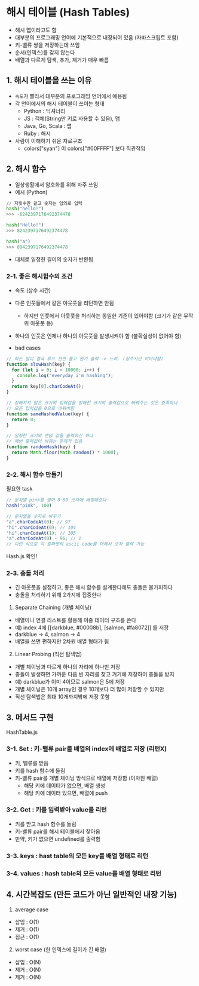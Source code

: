 # 해시 테이블 (Hash Tables)
- 해시 맵이라고도 함
- 대부분의 프로그래밍 언어에 기본적으로 내장되어 있음 (자바스크립트 포함)
- 키-밸류 쌍을 저장하는데 쓰임
- 순서(인덱스)를 갖지 않는다
- 배열과 다르게 탐색, 추가, 제거가 매우 빠름
## 1. 해시 테이블을 쓰는 이유
- `속도`가 빨라서 대부분의 프로그래밍 언어에서 애용됨
- 각 언어에서의 해시 테이블이 쓰이는 형태
  - Python : 딕셔너리
  - JS : 객체(String만 키로 사용할 수 있음), 맵
  - Java, Go, Scala : 맵
  - Ruby : 해시
- 사람이 이해하기 쉬운 자료구조
  - colors["syan"] 이 colors["#00FFFF"] 보다 직관적임

## 2. 해시 함수
- 일상생활에서 암호화를 위해 자주 쓰임
- 예시 (Python)
```python
// 자릿수만 같고 숫자는 임의로 입력
hash("hello!")
>>> -6242397176492374478

hash("Hello!")
>>> 8242397176492374478

hash("a")
>>> 8942397176492374478
```

- 대체로 일정한 길이의 숫자가 반환됨

### 2-1. 좋은 해시함수의 조건
- 속도 (상수 시간)
- 다른 인풋들에서 같은 아웃풋을 리턴하면 안됨
  - 하지만 인풋에서 아웃풋을 처리하는 동일한 기준이 있어야함 (크기가 같은 무작위 아웃풋 등)
- 하나의 인풋은 언제나 하나의 아웃풋을 발생시켜야 함 (불확실성이 없어야 함)


- bad cases
```js
// 하는 일이 결국 루프 천번 돌고 뭔가 출력 -> 느려. (상수시간 이어야함)
function slowHash(key) {
  for (let i = 0; i < 10000; i++) {
    console.log("everyday i'm hashing");
  }
  return key[0].charCodeAt();
}

// 정해지지 않은 크기의 입력값을 정해진 크기의 출력값으로 바꿔주는 것은 충족하나
// 모든 입력값을 0으로 바꿔버림
function sameHashedValue(key) {
  return 0;
}

// 일정한 크기의 랜덤 값을 출력하긴 하나
// 매번 출력값이 바뀌는 문제가 있음
function randomHash(key) {
  return Math.floor(Math.random() * 1000);
}
```

### 2-2. 해시 함수 만들기
필요한 task
```js
// 문자열 pink를 받아 0~99 숫자에 배정해준다
hash("pink", 100)

// 문자열을 숫자로 바꾸기
"a".charCodeAt(0); // 97
"hi".charCodeAt(0); // 104
"hi".charCodeAt(1); // 105
"a".charCodeAt(0) - 96; // 1
// 이런 식으로 각 알파벳의 ascii code를 더해서 숫자 출력 가능
```

Hash.js 확인!

### 2-3. 충돌 처리
- 긴 아웃풋을 설정하고, 좋은 해시 함수를 설계한다해도 충돌은 불가피하다
- 충돌을 처리하기 위해 2가지에 집중한다
1. Separate Chaining (개별 체이닝)
- 배열이나 연결 리스트를 활용해 이중 데이터 구조를 쓴다
- 예) index 4에 [[darkblue, #00008b], [salmon, #fa8072]] 를 저장
- darkblue -> 4, salmon -> 4
- 배열을 쓰면 편하지만 2차원 배열 형태가 됨

2. Linear Probing (직선 탐색법)
- 개별 체이닝과 다르게 하나의 자리에 하나만 저장
- 충돌이 발생하면 가까운 다음 빈 자리를 찾고 거기에 저장하여 충돌을 방지
- 예) darkblue가 이미 4이므로 salmon은 5에 저장
- 개별 체이닝은 10개 array인 경우 10개보다 더 많이 저장할 수 있지만
- 직선 탐색법은 최대 10개까지밖에 저장 못함

## 3. 메서드 구현
HashTable.js

### 3-1. Set : 키-밸류 pair를 배열의 index에 배열로 저장 (리턴X)
- 키, 밸류를 받음
- 키를 hash 함수에 돌림
- 키-밸류 pair를 개별 체이닝 방식으로 배열에 저장함 (이차원 배열)
  - 해당 키에 데이터가 없으면, 배열 생성
  - 해당 키에 데이터 있으면, 배열에 push

### 3-2. Get : 키를 입력받아 value를 리턴
- 키를 받고 hash 함수를 돌림
- 키-밸류 pair를 해시 테이블에서 찾아옴
- 만약, 키가 없으면 undefined를 출력함

### 3-3. keys : hast table의 모든 key를 배열 형태로 리턴
### 3-4. values : hash table의 모든 value를 배열 형태로 리턴

## 4. 시간복잡도 (만든 코드가 아닌 일반적인 내장 기능)
1. average case
- 삽입 : O(1)
- 제거 : O(1)
- 접근 : O(1)

2. worst case (한 인덱스에 길이가 긴 배열)
- 삽입 : O(N)
- 제거 : O(N)
- 제거 : O(N)